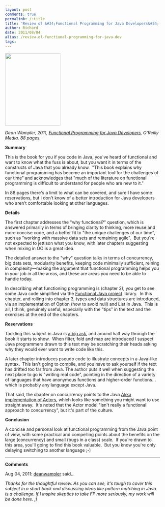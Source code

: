 ```yaml
---
layout: post
comments: true
permalink: /:title
title: 'Review of &#34;Functional Programming for Java Developers&#34;'
author: Richard
date: 2011/08/04
alias: /review-of-functional-programming-for-java-dev
tags:
---
```


<img src="http://akamaicovers.oreilly.com/images/0636920021667/cat.gif" width="180" height="236" />

*Dean Wampler, 2011, [Functional Programming for Java Developers][],
O'Reilly Media. 88 pages.*

**Summary**

This is the book for you if you code in Java, you've heard of functional
and want to know what the fuss is about, but you want it in terms of the
constructs of Java that you already know.  "This book explains why
functional programming has become an important tool for the challenges
of our time" and acknowledges that "much of the literature on functional
programming is difficult to understand for people who are new to it."  

In 88 pages there's a limit to what can be covered, and sure I have some
reservations, but I don't know of a better introduction for Java
developers who aren't comfortable looking at other languages.

**Details**

The first chapter addresses the "why functional?" question, which is
answered primarily in terms of bringing clarity to thinking, more reuse
and more concise code, and a better fit to "the unique challenges of our
time", such as "working with massive data sets and remaining agile".
 But you're not expected to jettison what you know, with later chapters
suggesting when mixing in OO is a great idea.

The detailed answer to the "why" question talks in terms of concurrency,
big data sets, modularity benefits, keeping code minimally sufficient,
reining in complexity—making the argument that functional programming
helps you in your job in all the areas, and these are areas you need to
be able to handle today.

In describing what functioning programming is (chapter 2), you get to
see some Java code simplified via the [Functional Java project][]
library.  In this chapter, and rolling into chapter 3, types and data
structures are introduced, via an implementation of Option (how to avoid
null) and List in Java.  This is all, I think, genuinely useful,
especially with the "tips" in the text and the exercises at the end of
the chapters.

**Reservations**

Tackling this subject in Java is [a big ask][], and around half way
through the book it starts to show.  When filter, fold and map are
introduced I suspect Java programmers drawn to this text may be
scratching their heads asking why they would ever want to write code
like this.  

A later chapter introduces pseudo code to illustrate concepts in a
Java-like syntax.  This isn't going to compile, and you have to ask
yourself if the text has drifted too far from Java. The author puts it
well when suggesting the next place to go is "writing real code",
pointing in the direction of a variety of languages that have anonymous
functions and higher-order functions... which is probably any language
except Java.

That said, the chapter on concurrency points to the Java [Akka implementation of Actors][], which looks like something you might want
to use straight away.  It's noted that the Actor model "isn't really a
functional approach to concurrency", but it's part of the culture.

**Conclusion**

A concise and personal look at functional programming from the Java
point of view, with some practical and compelling points about the
benefits on the large (concurrency) and small (bugs in a class) scale.
 If you're drawn to this area, you'll going to find this book valuable.
 But you know you're only delaying switching to another language ;-)

---

**Comments**

Aug 04, 2011: [deanwampler](https://twitter.com/deanwampler) said...

_Thanks for the thoughtful review. As you can see, it's tough to cover this subject in a short book and discussing ideas like pattern matching in Java is a challenge. If I inspire skeptics to take FP more seriously, my work will be done here. ;)_
 


  [Functional Programming for Java Developers]: http://oreilly.com/catalog/0636920021667
  [Functional Java project]: http://code.google.com/p/functionaljava/
  [a big ask]: http://idioms.thefreedictionary.com/a+big+ask
  [Akka implementation of Actors]: http://akka.io/
